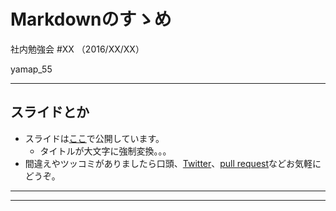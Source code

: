 # Markdownのすゝめ
社内勉強会 #XX （2016/XX/XX）

yamap_55

---

## スライドとか
- スライドは[ここ](https://slideck.io/github.com/yamap55/Slide/20161028/markdown.md)で公開しています。
  - タイトルが大文字に強制変換。。。
- 間違えやツッコミがありましたら口頭、[Twitter](https://twitter.com/yamap_55)、[pull request](https://github.com/yamap55/Slide/edit/master/20161028/markdown.md)などお気軽にどうぞ。

---



---
